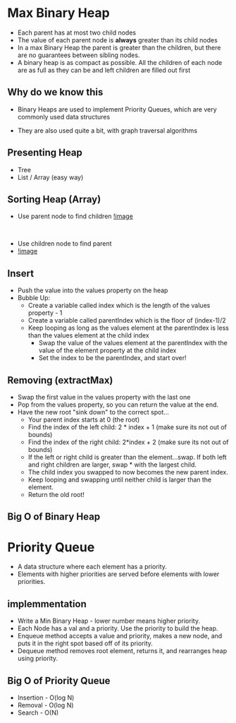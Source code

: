 # Max Binary Heap
* Each parent has at most two child nodes
* The value of each parent node is **always** greater than its child nodes
* In a max Binary Heap the parent is greater than the children, but there are no guarantees between sibling nodes.
* A binary heap is as compact as possible. All the children of each node are as full as they can be and left children are filled out first

## Why do we know this
* Binary Heaps are used to implement Priority Queues, which are very commonly used data structures

* They are also used quite a bit, with graph traversal algorithms

## Presenting Heap
* Tree
* List / Array (easy way)

## Sorting Heap (Array)
* Use parent node to find children 
[!image](image/SortHeap01)
<br>

* Use children node to find parent
* [!image](image/SortHeap02)

## Insert
* Push the value into the values property on the heap
* Bubble Up:
    * Create a variable called index which is the length of the values property - 1
    * Create a variable called parentIndex which is the floor of (index-1)/2
    * Keep looping as long as the values element at the parentIndex is less than the values element at the child index
        * Swap the value of the values element at the parentIndex with the value of the element property at the child index
        * Set the index to be the parentIndex, and start over!

## Removing (extractMax)
* Swap the first value in the values property with the last one
* Pop from the values property, so you can return the value at the end.
* Have the new root "sink down" to the correct spot...​
    * Your parent index starts at 0 (the root)
    * Find the index of the left child: 2 * index + 1 (make sure its not out of bounds)
    * Find the index of the right child: 2*index + 2 (make sure its not out of bounds)
    * If the left or right child is greater than the element...swap. If both left and right children are larger, swap * with the largest child.
    * The child index you swapped to now becomes the new parent index.  
    * Keep looping and swapping until neither child is larger than the element.
    * Return the old root!

## Big O of Binary Heap

# Priority Queue
* A data structure where each element has a priority. 
* Elements with higher priorities are served before elements with lower priorities.

## implemmentation
* Write a Min Binary Heap - lower number means higher priority.
* Each Node has a val and a priority.  Use the priority to build the heap.
* Enqueue method accepts a value and priority, makes a new node, and puts it in the right spot based off of its priority.
* Dequeue method removes root element, returns it, and rearranges heap using priority.

## Big O of Priority Queue
* Insertion -   O(log N)
* Removal -   O(log N)
* Search -   O(N)